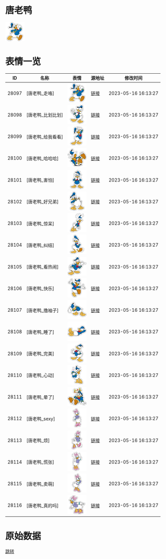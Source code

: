 # 唐老鸭

<img src="./cover.png" height="60" alt="cover" />

# 表情一览

|ID|名称|表情|源地址|修改时间|
|----|----|----|----|----|
|28097|[唐老鸭_走咯]|<img src="./pic/028097_%5B唐老鸭_走咯%5D.png" height="60" alt="走咯"/>|[链接](https://i0.hdslb.com/bfs/emote/adcaa07c85bfed33918e5756c1a1e5b79a20d919.png)|2023-05-16 16:13:27|
|28098|[唐老鸭_比划比划]|<img src="./pic/028098_%5B唐老鸭_比划比划%5D.png" height="60" alt="比划比划"/>|[链接](https://i0.hdslb.com/bfs/emote/17a6863298a97e42d5595f96fdc135a4d13a971f.png)|2023-05-16 16:13:27|
|28099|[唐老鸭_给我看看]|<img src="./pic/028099_%5B唐老鸭_给我看看%5D.png" height="60" alt="给我看看"/>|[链接](https://i0.hdslb.com/bfs/emote/1f901a1ea39c8e2db04cf5bd4fd1b0083e805c13.png)|2023-05-16 16:13:27|
|28100|[唐老鸭_哈哈哈]|<img src="./pic/028100_%5B唐老鸭_哈哈哈%5D.png" height="60" alt="哈哈哈"/>|[链接](https://i0.hdslb.com/bfs/emote/18ba882799e6e38acb9b47759566fb64689c5f80.png)|2023-05-16 16:13:27|
|28101|[唐老鸭_害怕]|<img src="./pic/028101_%5B唐老鸭_害怕%5D.png" height="60" alt="害怕"/>|[链接](https://i0.hdslb.com/bfs/emote/26083e18321ef7c7e4273a155f17da76ceb2d826.png)|2023-05-16 16:13:27|
|28102|[唐老鸭_好兄弟]|<img src="./pic/028102_%5B唐老鸭_好兄弟%5D.png" height="60" alt="好兄弟"/>|[链接](https://i0.hdslb.com/bfs/emote/ad1488ef721deba79d95767183bc24a91cac43f4.png)|2023-05-16 16:13:27|
|28103|[唐老鸭_惊呆]|<img src="./pic/028103_%5B唐老鸭_惊呆%5D.png" height="60" alt="惊呆"/>|[链接](https://i0.hdslb.com/bfs/emote/1a5a6d664911a7755d628ea1992ce90bd2181245.png)|2023-05-16 16:13:27|
|28104|[唐老鸭_纠结]|<img src="./pic/028104_%5B唐老鸭_纠结%5D.png" height="60" alt="纠结"/>|[链接](https://i0.hdslb.com/bfs/emote/10aa70fc841b831924d6c73fade32bcba9177426.png)|2023-05-16 16:13:27|
|28105|[唐老鸭_看热闹]|<img src="./pic/028105_%5B唐老鸭_看热闹%5D.png" height="60" alt="看热闹"/>|[链接](https://i0.hdslb.com/bfs/emote/53286c32de0f33917fb481dbe6d707c645429424.png)|2023-05-16 16:13:27|
|28106|[唐老鸭_快乐]|<img src="./pic/028106_%5B唐老鸭_快乐%5D.png" height="60" alt="快乐"/>|[链接](https://i0.hdslb.com/bfs/emote/d22f2d5947d15b1e7adbbd634da8053e7e8fa944.png)|2023-05-16 16:13:27|
|28107|[唐老鸭_撸袖子]|<img src="./pic/028107_%5B唐老鸭_撸袖子%5D.png" height="60" alt="撸袖子"/>|[链接](https://i0.hdslb.com/bfs/emote/580a595cb268288ad67219f88784ce2d14a5ce81.png)|2023-05-16 16:13:27|
|28108|[唐老鸭_睡了]|<img src="./pic/028108_%5B唐老鸭_睡了%5D.png" height="60" alt="睡了"/>|[链接](https://i0.hdslb.com/bfs/emote/d6e3547e99fab3b07ed0952e6ea9d3cce2b7561b.png)|2023-05-16 16:13:27|
|28109|[唐老鸭_完美]|<img src="./pic/028109_%5B唐老鸭_完美%5D.png" height="60" alt="完美"/>|[链接](https://i0.hdslb.com/bfs/emote/64c98aa814af231375d8b495ed66c7a7f239f341.png)|2023-05-16 16:13:27|
|28110|[唐老鸭_心动]|<img src="./pic/028110_%5B唐老鸭_心动%5D.png" height="60" alt="心动"/>|[链接](https://i0.hdslb.com/bfs/emote/4334f5e4091eb47a664772ae29765b2a836ac443.png)|2023-05-16 16:13:27|
|28111|[唐老鸭_晕了]|<img src="./pic/028111_%5B唐老鸭_晕了%5D.png" height="60" alt="晕了"/>|[链接](https://i0.hdslb.com/bfs/emote/1cc1410b394af414352cd307e2d161f08c597b47.png)|2023-05-16 16:13:27|
|28112|[唐老鸭_sexy]|<img src="./pic/028112_%5B唐老鸭_sexy%5D.png" height="60" alt="sexy"/>|[链接](https://i0.hdslb.com/bfs/emote/e03a60a305fedb63e66d47a4647c1739581385d0.png)|2023-05-16 16:13:27|
|28113|[唐老鸭_烦]|<img src="./pic/028113_%5B唐老鸭_烦%5D.png" height="60" alt="烦"/>|[链接](https://i0.hdslb.com/bfs/emote/45c0b78142b3980d9ae07cc2f1430e038c5d314d.png)|2023-05-16 16:13:27|
|28114|[唐老鸭_慌张]|<img src="./pic/028114_%5B唐老鸭_慌张%5D.png" height="60" alt="慌张"/>|[链接](https://i0.hdslb.com/bfs/emote/4301cb72f5b43fea845a5555a483bf617660b24d.png)|2023-05-16 16:13:27|
|28115|[唐老鸭_卖萌]|<img src="./pic/028115_%5B唐老鸭_卖萌%5D.png" height="60" alt="卖萌"/>|[链接](https://i0.hdslb.com/bfs/emote/263466c8b489602dda1a536f01daa07f8ec646a8.png)|2023-05-16 16:13:27|
|28116|[唐老鸭_真的吗]|<img src="./pic/028116_%5B唐老鸭_真的吗%5D.png" height="60" alt="真的吗"/>|[链接](https://i0.hdslb.com/bfs/emote/2f328edf15ceea1df3b52e920d253778487e5dce.png)|2023-05-16 16:13:27|

# 原始数据

[跳转](./raw.json)

